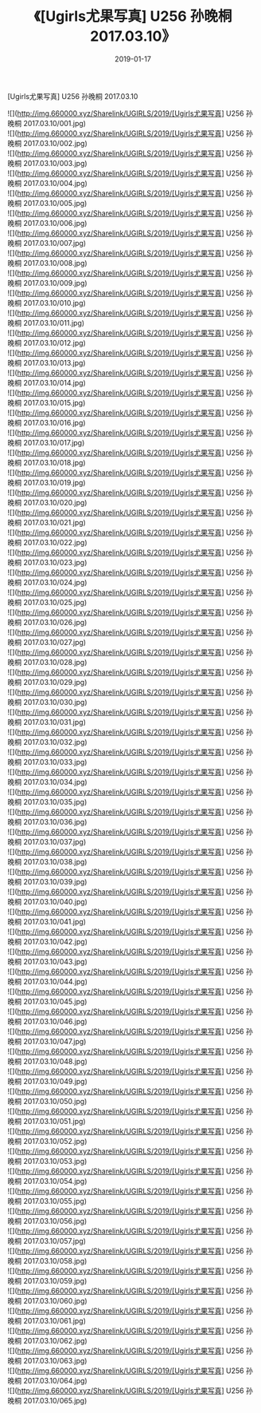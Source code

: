 ﻿---
layout: post
title:  《[Ugirls尤果写真] U256 孙晚桐 2017.03.10》
date:   2019-01-17
img: http://img.660000.xyz/Sharelink/UGIRLS/2019/[Ugirls尤果写真] U256 孙晚桐 2017.03.10/000.jpg
categories: [美女, 清纯, 唯美]
---

[Ugirls尤果写真] U256 孙晚桐 2017.03.10

 ![](http://img.660000.xyz/Sharelink/UGIRLS/2019/[Ugirls尤果写真] U256 孙晚桐 2017.03.10/001.jpg) <br>![](http://img.660000.xyz/Sharelink/UGIRLS/2019/[Ugirls尤果写真] U256 孙晚桐 2017.03.10/002.jpg) <br>![](http://img.660000.xyz/Sharelink/UGIRLS/2019/[Ugirls尤果写真] U256 孙晚桐 2017.03.10/003.jpg) <br>![](http://img.660000.xyz/Sharelink/UGIRLS/2019/[Ugirls尤果写真] U256 孙晚桐 2017.03.10/004.jpg) <br>![](http://img.660000.xyz/Sharelink/UGIRLS/2019/[Ugirls尤果写真] U256 孙晚桐 2017.03.10/005.jpg) <br>![](http://img.660000.xyz/Sharelink/UGIRLS/2019/[Ugirls尤果写真] U256 孙晚桐 2017.03.10/006.jpg) <br>![](http://img.660000.xyz/Sharelink/UGIRLS/2019/[Ugirls尤果写真] U256 孙晚桐 2017.03.10/007.jpg) <br>![](http://img.660000.xyz/Sharelink/UGIRLS/2019/[Ugirls尤果写真] U256 孙晚桐 2017.03.10/008.jpg) <br>![](http://img.660000.xyz/Sharelink/UGIRLS/2019/[Ugirls尤果写真] U256 孙晚桐 2017.03.10/009.jpg) <br>![](http://img.660000.xyz/Sharelink/UGIRLS/2019/[Ugirls尤果写真] U256 孙晚桐 2017.03.10/010.jpg) <br>![](http://img.660000.xyz/Sharelink/UGIRLS/2019/[Ugirls尤果写真] U256 孙晚桐 2017.03.10/011.jpg) <br>![](http://img.660000.xyz/Sharelink/UGIRLS/2019/[Ugirls尤果写真] U256 孙晚桐 2017.03.10/012.jpg) <br>![](http://img.660000.xyz/Sharelink/UGIRLS/2019/[Ugirls尤果写真] U256 孙晚桐 2017.03.10/013.jpg) <br>![](http://img.660000.xyz/Sharelink/UGIRLS/2019/[Ugirls尤果写真] U256 孙晚桐 2017.03.10/014.jpg) <br>![](http://img.660000.xyz/Sharelink/UGIRLS/2019/[Ugirls尤果写真] U256 孙晚桐 2017.03.10/015.jpg) <br>![](http://img.660000.xyz/Sharelink/UGIRLS/2019/[Ugirls尤果写真] U256 孙晚桐 2017.03.10/016.jpg) <br>![](http://img.660000.xyz/Sharelink/UGIRLS/2019/[Ugirls尤果写真] U256 孙晚桐 2017.03.10/017.jpg) <br>![](http://img.660000.xyz/Sharelink/UGIRLS/2019/[Ugirls尤果写真] U256 孙晚桐 2017.03.10/018.jpg) <br>![](http://img.660000.xyz/Sharelink/UGIRLS/2019/[Ugirls尤果写真] U256 孙晚桐 2017.03.10/019.jpg) <br>![](http://img.660000.xyz/Sharelink/UGIRLS/2019/[Ugirls尤果写真] U256 孙晚桐 2017.03.10/020.jpg) <br>![](http://img.660000.xyz/Sharelink/UGIRLS/2019/[Ugirls尤果写真] U256 孙晚桐 2017.03.10/021.jpg) <br>![](http://img.660000.xyz/Sharelink/UGIRLS/2019/[Ugirls尤果写真] U256 孙晚桐 2017.03.10/022.jpg) <br>![](http://img.660000.xyz/Sharelink/UGIRLS/2019/[Ugirls尤果写真] U256 孙晚桐 2017.03.10/023.jpg) <br>![](http://img.660000.xyz/Sharelink/UGIRLS/2019/[Ugirls尤果写真] U256 孙晚桐 2017.03.10/024.jpg) <br>![](http://img.660000.xyz/Sharelink/UGIRLS/2019/[Ugirls尤果写真] U256 孙晚桐 2017.03.10/025.jpg) <br>![](http://img.660000.xyz/Sharelink/UGIRLS/2019/[Ugirls尤果写真] U256 孙晚桐 2017.03.10/026.jpg) <br>![](http://img.660000.xyz/Sharelink/UGIRLS/2019/[Ugirls尤果写真] U256 孙晚桐 2017.03.10/027.jpg) <br>![](http://img.660000.xyz/Sharelink/UGIRLS/2019/[Ugirls尤果写真] U256 孙晚桐 2017.03.10/028.jpg) <br>![](http://img.660000.xyz/Sharelink/UGIRLS/2019/[Ugirls尤果写真] U256 孙晚桐 2017.03.10/029.jpg) <br>![](http://img.660000.xyz/Sharelink/UGIRLS/2019/[Ugirls尤果写真] U256 孙晚桐 2017.03.10/030.jpg) <br>![](http://img.660000.xyz/Sharelink/UGIRLS/2019/[Ugirls尤果写真] U256 孙晚桐 2017.03.10/031.jpg) <br>![](http://img.660000.xyz/Sharelink/UGIRLS/2019/[Ugirls尤果写真] U256 孙晚桐 2017.03.10/032.jpg) <br>![](http://img.660000.xyz/Sharelink/UGIRLS/2019/[Ugirls尤果写真] U256 孙晚桐 2017.03.10/033.jpg) <br>![](http://img.660000.xyz/Sharelink/UGIRLS/2019/[Ugirls尤果写真] U256 孙晚桐 2017.03.10/034.jpg) <br>![](http://img.660000.xyz/Sharelink/UGIRLS/2019/[Ugirls尤果写真] U256 孙晚桐 2017.03.10/035.jpg) <br>![](http://img.660000.xyz/Sharelink/UGIRLS/2019/[Ugirls尤果写真] U256 孙晚桐 2017.03.10/036.jpg) <br>![](http://img.660000.xyz/Sharelink/UGIRLS/2019/[Ugirls尤果写真] U256 孙晚桐 2017.03.10/037.jpg) <br>![](http://img.660000.xyz/Sharelink/UGIRLS/2019/[Ugirls尤果写真] U256 孙晚桐 2017.03.10/038.jpg) <br>![](http://img.660000.xyz/Sharelink/UGIRLS/2019/[Ugirls尤果写真] U256 孙晚桐 2017.03.10/039.jpg) <br>![](http://img.660000.xyz/Sharelink/UGIRLS/2019/[Ugirls尤果写真] U256 孙晚桐 2017.03.10/040.jpg) <br>![](http://img.660000.xyz/Sharelink/UGIRLS/2019/[Ugirls尤果写真] U256 孙晚桐 2017.03.10/041.jpg) <br>![](http://img.660000.xyz/Sharelink/UGIRLS/2019/[Ugirls尤果写真] U256 孙晚桐 2017.03.10/042.jpg) <br>![](http://img.660000.xyz/Sharelink/UGIRLS/2019/[Ugirls尤果写真] U256 孙晚桐 2017.03.10/043.jpg) <br>![](http://img.660000.xyz/Sharelink/UGIRLS/2019/[Ugirls尤果写真] U256 孙晚桐 2017.03.10/044.jpg) <br>![](http://img.660000.xyz/Sharelink/UGIRLS/2019/[Ugirls尤果写真] U256 孙晚桐 2017.03.10/045.jpg) <br>![](http://img.660000.xyz/Sharelink/UGIRLS/2019/[Ugirls尤果写真] U256 孙晚桐 2017.03.10/046.jpg) <br>![](http://img.660000.xyz/Sharelink/UGIRLS/2019/[Ugirls尤果写真] U256 孙晚桐 2017.03.10/047.jpg) <br>![](http://img.660000.xyz/Sharelink/UGIRLS/2019/[Ugirls尤果写真] U256 孙晚桐 2017.03.10/048.jpg) <br>![](http://img.660000.xyz/Sharelink/UGIRLS/2019/[Ugirls尤果写真] U256 孙晚桐 2017.03.10/049.jpg) <br>![](http://img.660000.xyz/Sharelink/UGIRLS/2019/[Ugirls尤果写真] U256 孙晚桐 2017.03.10/050.jpg) <br>![](http://img.660000.xyz/Sharelink/UGIRLS/2019/[Ugirls尤果写真] U256 孙晚桐 2017.03.10/051.jpg) <br>![](http://img.660000.xyz/Sharelink/UGIRLS/2019/[Ugirls尤果写真] U256 孙晚桐 2017.03.10/052.jpg) <br>![](http://img.660000.xyz/Sharelink/UGIRLS/2019/[Ugirls尤果写真] U256 孙晚桐 2017.03.10/053.jpg) <br>![](http://img.660000.xyz/Sharelink/UGIRLS/2019/[Ugirls尤果写真] U256 孙晚桐 2017.03.10/054.jpg) <br>![](http://img.660000.xyz/Sharelink/UGIRLS/2019/[Ugirls尤果写真] U256 孙晚桐 2017.03.10/055.jpg) <br>![](http://img.660000.xyz/Sharelink/UGIRLS/2019/[Ugirls尤果写真] U256 孙晚桐 2017.03.10/056.jpg) <br>![](http://img.660000.xyz/Sharelink/UGIRLS/2019/[Ugirls尤果写真] U256 孙晚桐 2017.03.10/057.jpg) <br>![](http://img.660000.xyz/Sharelink/UGIRLS/2019/[Ugirls尤果写真] U256 孙晚桐 2017.03.10/058.jpg) <br>![](http://img.660000.xyz/Sharelink/UGIRLS/2019/[Ugirls尤果写真] U256 孙晚桐 2017.03.10/059.jpg) <br>![](http://img.660000.xyz/Sharelink/UGIRLS/2019/[Ugirls尤果写真] U256 孙晚桐 2017.03.10/060.jpg) <br>![](http://img.660000.xyz/Sharelink/UGIRLS/2019/[Ugirls尤果写真] U256 孙晚桐 2017.03.10/061.jpg) <br>![](http://img.660000.xyz/Sharelink/UGIRLS/2019/[Ugirls尤果写真] U256 孙晚桐 2017.03.10/062.jpg) <br>![](http://img.660000.xyz/Sharelink/UGIRLS/2019/[Ugirls尤果写真] U256 孙晚桐 2017.03.10/063.jpg) <br>![](http://img.660000.xyz/Sharelink/UGIRLS/2019/[Ugirls尤果写真] U256 孙晚桐 2017.03.10/064.jpg) <br>![](http://img.660000.xyz/Sharelink/UGIRLS/2019/[Ugirls尤果写真] U256 孙晚桐 2017.03.10/065.jpg) <br>